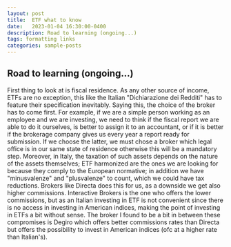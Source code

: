 ```yaml
---
layout: post
title:  ETF what to know
date:   2023-01-04 16:30:00-0400
description: Road to learning (ongoing...)
tags: formatting links
categories: sample-posts
---
```


## Road to learning (ongoing...)

First thing to look at is fiscal residence. As any other source of income, ETFs are no exception, this like the Italian "Dichiarazione dei Redditi"
has to feature their specification inevitably.
Saying this, the choice of the broker has to come first. For example, if we are a simple person working as an employee and we are investing, we need
to think if the fiscal report we are able to do it ourselves, is better to assign it to an accountant, or if it is better if the brokerage company
gives us every year a report ready for submission. If we choose the latter, we must chose a broker which legal office is in our same state of residence
otherwise this will be a mandatory step. Moreover, in Italy, the taxation of such assets depends on the nature of the assets themselves; ETF harmonized
are the ones we are looking for because they comply to the European normative; in addition we have "minusvalenze" and "plusvalenze" to count, which we
could have tax reductions. Brokers like Directa does this for us, as a downside we get also higher commissions. Interactive Brokers is the one who offers
the lower commissions, but as an Italian investing in ETF is not convenient since there is no access in investing in American indices, making the point
of investing in ETFs a bit without sense. The broker I found to be a bit in between these compromises is Degiro which offers better commissions rates
than Directa but offers the possibility to invest in American indices (ofc at a higher rate than Italian's).